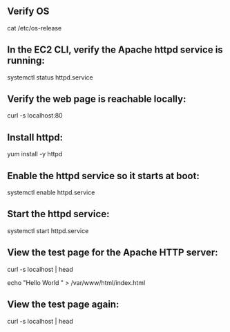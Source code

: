 ## Verify OS 

cat /etc/os-release

## In the EC2 CLI, verify the Apache httpd service is running:

systemctl status httpd.service

## Verify the web page is reachable locally:

curl -s localhost:80

## Install httpd:
yum install -y httpd

## Enable the httpd service so it starts at boot:

systemctl enable httpd.service

## Start the httpd service:

systemctl start httpd.service

## View the test page for the Apache HTTP server:

curl -s localhost | head


echo "Hello World " > /var/www/html/index.html
## View the test page again:

curl -s localhost | head

